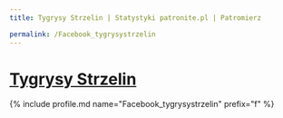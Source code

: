 ```yaml
---
title: Tygrysy Strzelin | Statystyki patronite.pl | Patromierz

permalink: /Facebook_tygrysystrzelin
---
```


# [Tygrysy Strzelin](https://patronite.pl/Facebook_tygrysystrzelin)

{% include profile.md name="Facebook_tygrysystrzelin" prefix="f" %}
